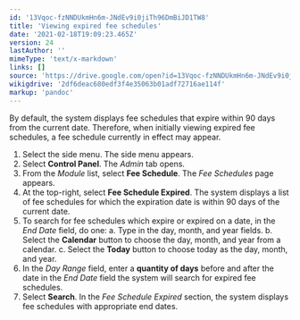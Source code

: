 ```yaml
---
id: '13Vqoc-fzNNDUkmHn6m-JNdEv9i0jiTh96DmBiJD1TW8'
title: 'Viewing expired fee schedules'
date: '2021-02-18T19:09:23.465Z'
version: 24
lastAuthor: ''
mimeType: 'text/x-markdown'
links: []
source: 'https://drive.google.com/open?id=13Vqoc-fzNNDUkmHn6m-JNdEv9i0jiTh96DmBiJD1TW8'
wikigdrive: '2df6deac680edf3f4e35063b01adf72716ae114f'
markup: 'pandoc'
---
```

By default, the system displays fee schedules that expire within 90 days from the current date. Therefore, when initially viewing expired fee schedules, a fee schedule currently in effect may appear.

1. Select the side menu. The side menu appears.
2. Select <strong>Control Panel</strong>. The <em>Admin</em> tab opens.
3. From the <em>Module</em> list, select <strong>Fee Schedule</strong>. The <em>Fee Schedules</em> page appears.
4. At the top-right, select <strong>Fee Schedule Expired</strong>. The system displays a list of fee schedules for which the expiration date is within 90 days of the current date.
5. To search for fee schedules which expire or expired on a date, in the <em>End Date</em> field, do one:
    a.  Type in the day, month, and year fields.
    b.  Select the <strong>Calendar</strong> button to choose the day, month, and year from a calendar.
    c.  Select the <strong>Today</strong> button to choose today as the day, month, and year.
6. In the <em>Day Range</em> field, enter a <strong>quantity of days</strong> before and after the date in the <em>End Date</em> field the system will search for expired fee schedules.
7. Select <strong>Search</strong>. In the <em>Fee Schedule Expired</em> section, the system displays fee schedules with appropriate end dates.
